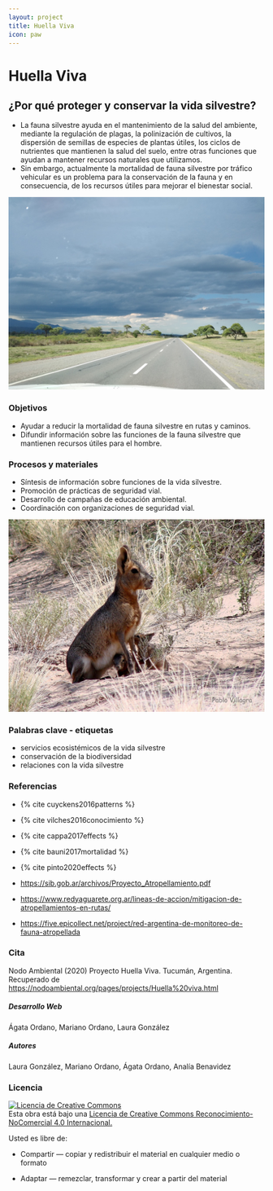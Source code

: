 ```yaml
---
layout: project
title: Huella Viva
icon: paw
---
```


# Huella Viva

## ¿Por qué proteger y conservar la vida silvestre?
- La fauna silvestre ayuda en el mantenimiento de la salud del ambiente, mediante la regulación de plagas, la polinización de cultivos, la dispersión de semillas de especies de plantas útiles, los ciclos de nutrientes que mantienen la salud del suelo, entre otras funciones que ayudan a mantener recursos naturales que utilizamos.
- Sin embargo, actualmente la mortalidad de fauna silvestre por tráfico vehicular es un problema para la conservación de la fauna y en consecuencia, de los recursos útiles para mejorar el bienestar social.

![ruta9](/assets/images/projects/ruta9.jpg)


### Objetivos
- Ayudar a reducir la mortalidad de fauna silvestre en rutas y caminos.
- Difundir información sobre las funciones de la fauna silvestre que mantienen recursos útiles para el hombre.


### Procesos y materiales
- Síntesis de información sobre funciones de la vida silvestre. 
- Promoción de prácticas de seguridad vial.
- Desarrollo de campañas de educación ambiental.
- Coordinación con organizaciones de seguridad vial.


![mara](/assets/images/projects/mara.jpg)


### Palabras clave - etiquetas
- servicios ecosistémicos de la vida silvestre
- conservación de la biodiversidad
- relaciones con la vida silvestre


### Referencias
+ {% cite cuyckens2016patterns %}
+ {% cite vilches2016conocimiento %}
+ {% cite cappa2017effects %}
+ {% cite bauni2017mortalidad %}
+ {% cite pinto2020effects %}

+ https://sib.gob.ar/archivos/Proyecto_Atropellamiento.pdf
+ https://www.redyaguarete.org.ar/lineas-de-accion/mitigacion-de-atropellamientos-en-rutas/
+ https://five.epicollect.net/project/red-argentina-de-monitoreo-de-fauna-atropellada

### Cita
Nodo Ambiental (2020) Proyecto Huella Viva. Tucumán, Argentina. Recuperado de https://nodoambiental.org/pages/projects/Huella%20viva.html

##### Desarrollo Web
Ágata Ordano, Mariano Ordano, Laura González

##### Autores 
Laura González, Mariano Ordano, Ágata Ordano, Analía Benavidez

### Licencia
<a rel="license" href="http://creativecommons.org/licenses/by-nc/4.0/"><img alt="Licencia de Creative Commons" style="border-width:0" src="https://licensebuttons.net/l/by-nc/4.0/88x31.png" /></a><br />Esta obra está bajo una <a rel="license" href="https://creativecommons.org/licenses/by-nc/4.0/deed.es_ES">Licencia de Creative Commons Reconocimiento-NoComercial 4.0 Internacional.</a>

Usted es libre de:

+ Compartir — copiar y redistribuir el material en cualquier medio o formato

+ Adaptar — remezclar, transformar y crear a partir del material

